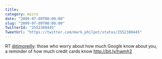 ```yaml
---
title: 
category: micro
date: "2009-07-09T00:00:00"
slug: "2009-07-09T00:00:00"
TwitterId: "2552380445"
TweetUrl: "https://twitter.com/mark_philpot/status/2552380445"
---
```


RT [@timoreilly](https://twitter.com/timoreilly): those who worry about how much
Google know about you, a reminder of how much credit cards know
http://bit.ly/hwmh2
